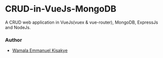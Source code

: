 # CRUD-in-VueJs-MongoDB
A CRUD web application in VueJs(vuex &amp; vue-router), MongoDB, ExpressJs and NodeJs.



### Author
- [Wamala Emmanuel Kisakye]()
